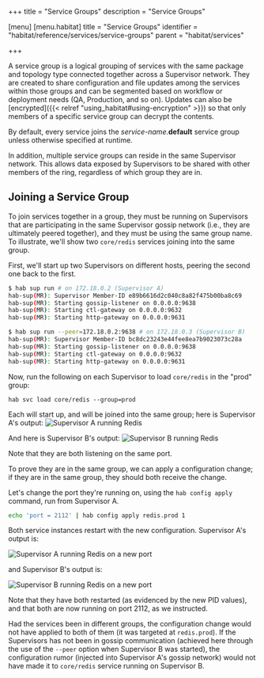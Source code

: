 +++
title = "Service Groups"
description = "Service Groups"

[menu]
  [menu.habitat]
    title = "Service Groups"
    identifier = "habitat/reference/services/service-groups"
    parent = "habitat/services"

+++

A service group is a logical grouping of services with the same package and topology type connected together across a Supervisor network.
They are created to share configuration and file updates among the services within those groups and can be segmented based on workflow or deployment needs (QA, Production, and so on).
Updates can also be [encrypted]({{< relref "using_habitat#using-encryption" >}}) so that only members of a specific service group can decrypt the contents.

By default, every service joins the _service-name_.**default** service group unless otherwise specified at runtime.

In addition, multiple service groups can reside in the same Supervisor network. This allows data exposed by Supervisors to
be shared with other members of the ring, regardless of which group they are in.

## Joining a Service Group

To join services together in a group, they must be running on Supervisors that are participating in the same Supervisor gossip network (i.e., they are ultimately peered together), and they must be using the same group name. To illustrate, we'll show two `core/redis` services joining into the same group.

First, we'll start up two Supervisors on different hosts, peering the second one back to the first.

```bash
$ hab sup run # on 172.18.0.2 (Supervisor A)
hab-sup(MR): Supervisor Member-ID e89b6616d2c040c8a82f475b00ba8c69
hab-sup(MR): Starting gossip-listener on 0.0.0.0:9638
hab-sup(MR): Starting ctl-gateway on 0.0.0.0:9632
hab-sup(MR): Starting http-gateway on 0.0.0.0:9631
```

```bash
$ hab sup run --peer=172.18.0.2:9638 # on 172.18.0.3 (Supervisor B)
hab-sup(MR): Supervisor Member-ID bc8dc23243e44fee8ea7b9023073c28a
hab-sup(MR): Starting gossip-listener on 0.0.0.0:9638
hab-sup(MR): Starting ctl-gateway on 0.0.0.0:9632
hab-sup(MR): Starting http-gateway on 0.0.0.0:9631
```

Now, run the following on each Supervisor to load `core/redis` in the "prod" group:

```
hab svc load core/redis --group=prod
```

Each will start up, and will be joined into the same group; here is Supervisor A's output:
![Supervisor A running Redis](/images/habitat/supervisor_a_before.png)

And here is Supervisor B's output:
![Supervisor B running Redis](/images/habitat/supervisor_b_before.png)

Note that they are both listening on the same port.

To prove they are in the same group, we can apply a configuration change; if they are in the same group, they should both receive the change.

Let's change the port they're running on, using the `hab config apply` command, run from Supervisor A.

```bash
echo 'port = 2112' | hab config apply redis.prod 1
```

Both service instances restart with the new configuration. Supervisor A's output is:

![Supervisor A running Redis on a new port](/images/habitat/supervisor_a_after.png)

and Supervisor B's output is:

![Supervisor B running Redis on a new port](/images/habitat/supervisor_b_after.png)

Note that they have both restarted (as evidenced by the new PID values), and that both are now running on port 2112, as we instructed.

Had the services been in different groups, the configuration change would not have applied to both of them (it was targeted at `redis.prod`). If the Supervisors has not been in gossip communication (achieved here through the use of the `--peer` option when Supervisor B was started), the configuration rumor (injected into Supervisor A's gossip network) would not have made it to `core/redis` service running on Supervisor B.
